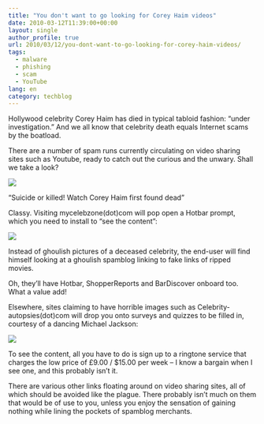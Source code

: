 ```yaml
---
title: "You don't want to go looking for Corey Haim videos"
date: 2010-03-12T11:39:00+00:00
layout: single
author_profile: true
url: 2010/03/12/you-dont-want-to-go-looking-for-corey-haim-videos/
tags:
  - malware
  - phishing
  - scam
  - YouTube
lang: en
category: techblog
---
```

Hollywood celebrity Corey Haim has died in typical tabloid fashion: “under investigation.” And we all know that celebrity death equals Internet scams by the boatload.

There are a number of spam runs currently circulating on video sharing sites such as Youtube, ready to catch out the curious and the unwary. Shall we take a look?

[![](http://4.bp.blogspot.com/_vaUVXcmC3OI/S5ogTj7IT1I/AAAAAAAABQE/Y2ZbpVqFWIU/s400/haim1.png)](http://4.bp.blogspot.com/_vaUVXcmC3OI/S5ogTj7IT1I/AAAAAAAABQE/Y2ZbpVqFWIU/s1600-h/haim1.png)

“Suicide or killed! Watch Corey Haim first found dead”

Classy. Visiting mycelebzone(dot)com will pop open a Hotbar prompt, which you need to install to “see the content”:

[![](http://2.bp.blogspot.com/_vaUVXcmC3OI/S5ogT4hRK-I/AAAAAAAABQI/ozUIdFu0zoI/s400/haim3.png)](http://2.bp.blogspot.com/_vaUVXcmC3OI/S5ogT4hRK-I/AAAAAAAABQI/ozUIdFu0zoI/s1600-h/haim3.png)

Instead of ghoulish pictures of a deceased celebrity, the end-user will find himself looking at a ghoulish spamblog linking to fake links of ripped movies.

Oh, they’ll have Hotbar, ShopperReports and BarDiscover onboard too. What a value add!

Elsewhere, sites claiming to have horrible images such as Celebrity-autopsies(dot)com will drop you onto surveys and quizzes to be filled in, courtesy of a dancing Michael Jackson:

[![](http://2.bp.blogspot.com/_vaUVXcmC3OI/S5ogT7Q6X-I/AAAAAAAABQM/PNQIJ-K2K3k/s400/haim6.jpg)](http://2.bp.blogspot.com/_vaUVXcmC3OI/S5ogT7Q6X-I/AAAAAAAABQM/PNQIJ-K2K3k/s1600-h/haim6.jpg)

To see the content, all you have to do is sign up to a ringtone service that charges the low price of £9.00 / $15.00 per week – I know a bargain when I see one, and this probably isn’t it.

There are various other links floating around on video sharing sites, all of which should be avoided like the plague. There probably isn’t much on them that would be of use to you, unless you enjoy the sensation of gaining nothing while lining the pockets of spamblog merchants.